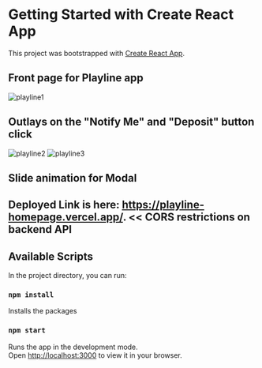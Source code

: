 # Getting Started with Create React App

This project was bootstrapped with [Create React App](https://github.com/facebook/create-react-app).
## Front page for Playline app
![playline1](https://user-images.githubusercontent.com/54246887/151707993-bbd8937b-84cd-4bac-9484-8888da648a98.jpg)

## Outlays on the "Notify Me" and "Deposit" button click
![playline2](https://user-images.githubusercontent.com/54246887/151707997-1007b6fa-595b-4bd1-83ad-d72c82d6a06b.jpg)
![playline3](https://user-images.githubusercontent.com/54246887/151707998-e18240c9-dee6-4d54-9389-98ecc61d11ed.jpg)

## Slide animation for Modal 
## Deployed Link is here: https://playline-homepage.vercel.app/. << CORS restrictions on backend API


## Available Scripts

In the project directory, you can run:

### `npm install`

Installs the packages

### `npm start`

Runs the app in the development mode.\
Open [http://localhost:3000](http://localhost:3000) to view it in your browser.

